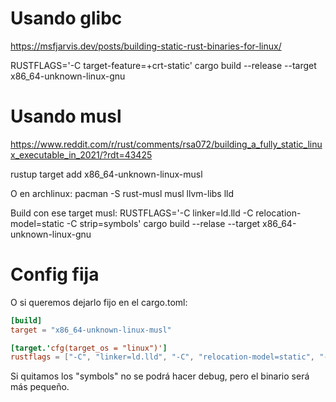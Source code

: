 # Usando glibc
https://msfjarvis.dev/posts/building-static-rust-binaries-for-linux/

RUSTFLAGS='-C target-feature=+crt-static' cargo build --release --target x86_64-unknown-linux-gnu



# Usando musl
https://www.reddit.com/r/rust/comments/rsa072/building_a_fully_static_linux_executable_in_2021/?rdt=43425

rustup target add x86_64-unknown-linux-musl

O en archlinux:
pacman -S rust-musl musl llvm-libs lld

Build con ese target musl:
RUSTFLAGS='-C linker=ld.lld -C relocation-model=static -C strip=symbols' cargo build --relase --target x86_64-unknown-linux-gnu


# Config fija
O si queremos dejarlo fijo en el cargo.toml:
```toml
[build]
target = "x86_64-unknown-linux-musl"

[target.'cfg(target_os = "linux")']
rustflags = ["-C", "linker=ld.lld", "-C", "relocation-model=static", "-C", "strip=symbols"]
```

Si quitamos los "symbols" no se podrá hacer debug, pero el binario será más pequeño.
